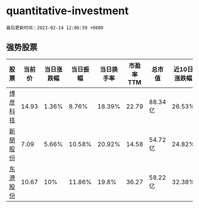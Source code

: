 # quantitative-investment

`最后更新时间：2023-02-14 12:06:59 +0800`

## 强势股票

|股票|当前价|当日涨跌幅|当日振幅|当日换手率|市盈率TTM|总市值|近10日涨跌幅|
|----|----|----|----|----|----|----|----|
|[博彦科技](https://xueqiu.com/S/SZ002649)|14.93|1.36%|8.76%|18.39%|22.79|88.34亿|26.53%|
|[新朋股份](https://xueqiu.com/S/SZ002328)|7.09|5.66%|10.58%|20.92%|14.58|54.72亿|24.82%|
|[东港股份](https://xueqiu.com/S/SZ002117)|10.67|10%|11.86%|19.8%|36.27|58.22亿|32.38%|
